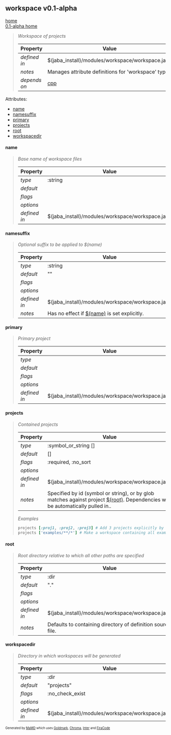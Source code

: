 ## workspace v0.1-alpha
[home](../index.html)  
[0.1-alpha home](index.html)

> 
> _Workspace of projects_
> 
> | Property | Value  |
> |-|-|
> | _defined in_ | $(jaba_install)/modules/workspace/workspace.jaba |
> | _notes_ | Manages attribute definitions for 'workspace' type.  |
> | _depends on_ | [cpp](jaba_type_cpp.html) |
> 

Attributes:  
- [name](#name)
- [namesuffix](#namesuffix)
- [primary](#primary)
- [projects](#projects)
- [root](#root)
- [workspacedir](#workspacedir)

<a id="name"></a>
#### name
> _Base name of workspace files_
> 
> | Property | Value  |
> |-|-|
> | _type_ | :string |
> | _default_ |  |
> | _flags_ |  |
> | _options_ |  |
> | _defined in_ | $(jaba_install)/modules/workspace/workspace.jaba |
>
<a id="namesuffix"></a>
#### namesuffix
> _Optional suffix to be applied to $(name)_
> 
> | Property | Value  |
> |-|-|
> | _type_ | :string |
> | _default_ | "" |
> | _flags_ |  |
> | _options_ |  |
> | _defined in_ | $(jaba_install)/modules/workspace/workspace.jaba |
> | _notes_ | Has no effect if [$(name)](#name) is set explicitly.  |
>
<a id="primary"></a>
#### primary
> _Primary project_
> 
> | Property | Value  |
> |-|-|
> | _type_ |  |
> | _default_ |  |
> | _flags_ |  |
> | _options_ |  |
> | _defined in_ | $(jaba_install)/modules/workspace/workspace.jaba |
>
<a id="projects"></a>
#### projects
> _Contained projects_
> 
> | Property | Value  |
> |-|-|
> | _type_ | :symbol_or_string [] |
> | _default_ | [] |
> | _flags_ | :required, :no_sort |
> | _options_ |  |
> | _defined in_ | $(jaba_install)/modules/workspace/workspace.jaba |
> | _notes_ | Specified by id (symbol or string), or by glob matches against project [$(root)](#root). Dependencies will be automatically pulled in..  |
>
> *Examples*
>```ruby
> projects [:proj1, :proj2, :proj3] # Add 3 projects explicitly by id
> projects ['examples/**/*'] # Make a workspace containing all examples. Matches on $($root) of each project.
>```

<a id="root"></a>
#### root
> _Root directory relative to which all other paths are specified_
> 
> | Property | Value  |
> |-|-|
> | _type_ | :dir |
> | _default_ | "." |
> | _flags_ |  |
> | _options_ |  |
> | _defined in_ | $(jaba_install)/modules/workspace/workspace.jaba |
> | _notes_ | Defaults to containing directory of definition source file.  |
>
<a id="workspacedir"></a>
#### workspacedir
> _Directory in which workspaces will be generated_
> 
> | Property | Value  |
> |-|-|
> | _type_ | :dir |
> | _default_ | "projects" |
> | _flags_ | :no_check_exist |
> | _options_ |  |
> | _defined in_ | $(jaba_install)/modules/workspace/workspace.jaba |
>
<sub><sup>Generated by <a href="https://github.com/ishani/MaMD">MaMD</a> which uses <a href="https://github.com/yuin/goldmark">Goldmark</a>, <a href="https://github.com/alecthomas/chroma">Chroma</a>, <a href="https://rsms.me/inter">Inter</a> and <a href="https://github.com/tonsky/FiraCode">FiraCode</a></sup></sub>
